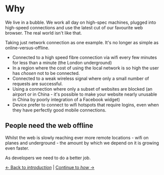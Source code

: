 # Why

We live in a bubble.  We work all day on high-spec machines, plugged into high-speed connections and use the latest cut of our favourite web browser.  The real world isn't like that.

Taking just network connection as one example.  It's no longer as simple as online-versus-offline.

- Connected to a high speed fibre connection via wifi every few minutes for less than a minute (the London underground)
- In a region where the cost of using the local network is so high the user has _chosen_ not to be connected.
- Connected to a weak wireless signal where only a small number of requests are successful.
- Using a connection where only a subset of websites are blocked (an airport or in China - it's possible to make your website nearly unusable in China by poorly integration of a Facebook widget)
- Device prefer to connect to wifi hotspots that require logins, even when they have perfectly good mobile connections.

## People need the web offline

Whilst the web is slowly reaching ever more remote locations - wifi on planes and underground - the amount by which we depend on it is growing even faster.

As developers we need to do a better job.

[← Back to *introduction*](./README.md) | [Continue to *how* →](./how.md)
